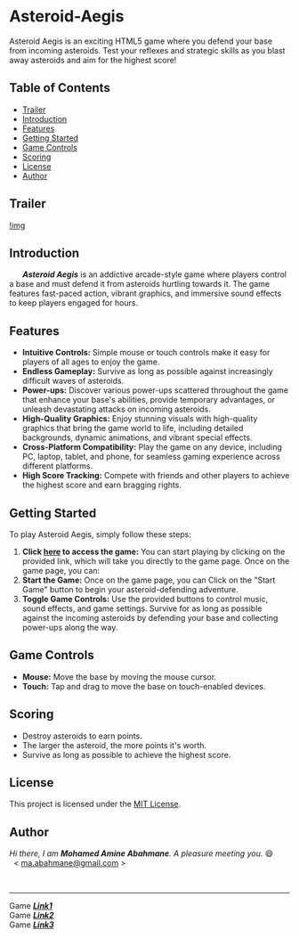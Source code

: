 # Asteroid-Aegis

Asteroid Aegis is an exciting HTML5 game where you defend your base from incoming asteroids. Test your reflexes and strategic skills as you blast away asteroids and aim for the highest score!


## Table of Contents
- [Trailer](#trailer)
- [Introduction](#introduction)
- [Features](#features)
- [Getting Started](#getting-started)
- [Game Controls](#game-controls)
- [Scoring](#scoring)
- [License](#license)
- [Author](#author)


<h2 id='trailer'>Trailer</h2>

[!img](https://youtu.be/AoH9SQb6Rq4)


<h2 id='introduction'>Introduction</h2>

&nbsp; &nbsp; &nbsp; ***Asteroid Aegis*** is an addictive arcade-style game where players control a base and must defend it from asteroids hurtling towards it. The game features fast-paced action, vibrant graphics, and immersive sound effects to keep players engaged for hours.

<h2 id='features'>Features</h2>

* **Intuitive Controls:** Simple mouse or touch controls make it easy for players of all ages to enjoy the game.
* **Endless Gameplay:** Survive as long as possible against increasingly difficult waves of asteroids.
* **Power-ups:** Discover various power-ups scattered throughout the game that enhance your base's abilities, provide temporary advantages, or unleash devastating attacks on incoming asteroids.
* **High-Quality Graphics:** Enjoy stunning visuals with high-quality graphics that bring the game world to life, including detailed backgrounds, dynamic animations, and vibrant special effects.
* **Cross-Platform Compatibility:** Play the game on any device, including PC, laptop, tablet, and phone, for seamless gaming experience across different platforms.
* **High Score Tracking:** Compete with friends and other players to achieve the highest score and earn bragging rights.

<h2 id='getting-started'>Getting Started</h2>

To play Asteroid Aegis, simply follow these steps:
1. **Click [**here**](https://ma-abahmane.github.io/Asteroid-Aegis/) to access the game:** You can start playing by clicking on the provided link, which will take you directly to the game page.
Once on the game page, you can:
2. **Start the Game:** Once on the game page, you can Click on the "Start Game" button to begin your asteroid-defending adventure.
3. **Toggle Game Controls:** Use the provided buttons to control music, sound effects, and game settings.
Survive for as long as possible against the incoming asteroids by defending your base and collecting power-ups along the way.

<h2 id='game-controls'>Game Controls</h2>

* **Mouse:** Move the base by moving the mouse cursor.
* **Touch:** Tap and drag to move the base on touch-enabled devices.

<h2 id='scoring'>Scoring</h2>

* Destroy asteroids to earn points.
* The larger the asteroid, the more points it's worth.
* Survive as long as possible to achieve the highest score.

<h2 id='license'>License</h2>

This project is licensed under the [MIT License](https://github.com/MA-Abahmane/Asteroid-Aegis/blob/main/LICENSE.md).

<h2 id='author'>Author</h2> 

*Hi there, I am **Mohamed Amine Abahmane**. A pleasure meeting you.* 😄
<br>
&nbsp; < ma.abahmane@gmail.com >

<br>

---
Game [***Link1***](https://asteroid-aegis.tech/) <br>
Game [***Link2***](https://asteroid-aegis.netlify.app/) <br>
Game [***Link3***](https://ma-abahmane.github.io/Asteroid-Aegis/)
